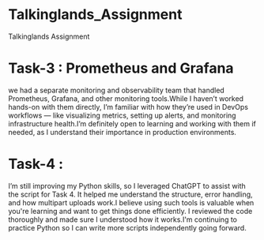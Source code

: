 # Talkinglands_Assignment
Talkinglands Assignment

# Task-3 : Prometheus and Grafana
we had a separate monitoring and observability team that handled Prometheus, Grafana, and other monitoring tools.While I haven’t worked hands-on with them directly, I’m familiar with how they’re used in DevOps workflows — like visualizing metrics, setting up alerts, and monitoring infrastructure health.I’m definitely open to learning and working with them if needed, as I understand their importance in production environments.

# Task-4 :
I’m still improving my Python skills, so I leveraged ChatGPT to assist with the script for Task 4. It helped me understand the structure, error handling, and how multipart uploads work.I believe using such tools is valuable when you're learning and want to get things done efficiently. I reviewed the code thoroughly and made sure I understood how it works.I'm continuing to practice Python so I can write more scripts independently going forward.
